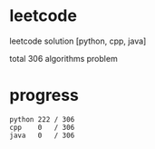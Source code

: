 # leetcode
leetcode solution [python, cpp, java]

total 306 algorithms problem
# progress	
	python 222 / 306
	cpp    0   / 306
	java   0   / 306


